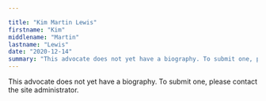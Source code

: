 ```yaml
---

title: "Kim Martin Lewis"
firstname: "Kim"
middlename: "Martin"
lastname: "Lewis"
date: "2020-12-14"
summary: "This advocate does not yet have a biography. To submit one, please contact the site administrator."
---
```

This advocate does not yet have a biography. To submit one, please contact the site administrator.

